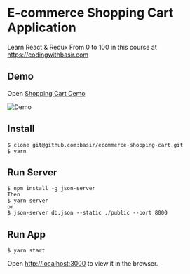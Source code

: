 # E-commerce Shopping Cart Application
Learn React & Redux From 0 to 100 in this course at https://codingwithbasir.com

## Demo
Open  [Shopping Cart Demo](https://basir.github.io/ecommerce-shopping-cart/)

![Demo](https://basir.github.io/ecommerce-shopping-cart/demo.gif)

## Install
```
$ clone git@github.com:basir/ecommerce-shopping-cart.git 
$ yarn
```

## Run Server
```
$ npm install -g json-server
Then
$ yarn server
or
$ json-server db.json --static ./public --port 8000
```

## Run App
```
$ yarn start
```
Open [http://localhost:3000](http://localhost:3000) to view it in the browser.
